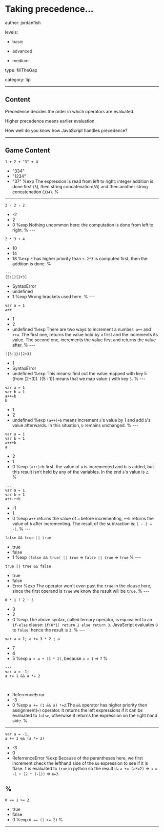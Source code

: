 # Taking precedence...
author: jordanfish

levels:

  - basic

  - advanced

  - medium

type: fillTheGap

category: tip

---
## Content

Precedence decides the order in which operators are evaluated.

Higher precedence means earlier evaluation.

How well do you know how JavaScript handles precedence?

---
## Game Content

```
1 + 2 + "3" + 4
```
* "334"
* "1234"
* "37"
%exp
The expression is read from left to right: integer addition is done first (`3`), then string concatenation(`33`) and then another string concatenation (`334`).
%
---
```
2 - 2 - 2
```
* -2
* 2
* 0
%exp
Nothing uncommon here: the computation is done from left to right.
%
​---
```
2 * 3 + 4
```
* 10
* 14
* 18
%exp
`*` has higher priority than `+`. `2*3` is computed first, then the addition is done.
%
```
​---
{5:1}[2+3]
```
* SyntaxError
* undefined
* 1
%exp
Wrong brackets used here.
%
​---
```
var a = 1
a++
```
* 1
* 2
* undefined
%exp
There are two ways to increment a number: `a++` and `++a`. The first one, returns the value hold by `a` first and the increments its value. The second one, increments the value first and returns the value after.
%
​---
```
({5:1})[2+3]
```
* 1
* SyntaxError
* undefined
%exp
This means: find out the value mapped with key 5 (from [2+3]). ({5 : 1}) means that we map value `1` with key `5`.
%
​---
```
var a = 1
var b = 1
a+++b
b
```
* 1
* 2
* undefined
%exp
`(a++)+b` means increment `a`'s value by 1 and add `b`'s value afterwards. In this situation, `b` remains unchanged.
%
​---
```
var a = 1
var b = 1
a+++b
a
```
* 2
* 1
* 0
%exp
`(a++)+b` first, the value of `a` is incremented and b is added, but this result isn't held by any of the variables. In the end `a`'s value is `2`.  
%
```
---​
var a = 1
var b = 1
a++-++b
```
* -1
* 1
* 0
%exp
`a++` returns the value of `a` before incrementing, `++b` returns the value of `b` after incrementing. The result of the subtraction is: `1 - 2 = -1`.
%
​---
```
false && true || true
```
* true
* false
* 1
%exp
`(false && true) || true` => `false || true` => `true`
%
​---
```
true || true && false
```
* true
* false
* Error
%exp
The operator won't even past the  `true` in the clause here, since the first operand is `true` we know the result will be `true`.
%
​---
```
0 * 1 ? 2 : 3
```
* 3
* 2
* 0
%exp
The above syntax, called ternary operator, is equivalent to an `if-else` clause: `if(0*1) return 2 else return 3`. JavaScript evaluates `0` to `false`, hence the result is `3`.
%
​---
```
var a = 1; a += 3 * 2 ; a
```
* 7
* 4
* 5
%exp
`a = a + (3 * 2)`, because `a = 1` => `7`
%
```
​---
var a = -1;
a += 1 && a *= 2
```
​
* ReferrenceError
* -3
* 0
​%exp
`a += (1 && a) *=2`.The `&&` operator has higher priority then assignment(`=`) operator. It returns the left expressions if it can be evaluated to `false`, otherwise it returns the expression on the right hand side.
%
---
```
var a = -1;
a += 1 && (a *= 2)
```
* -3
* 0
* ReferrenceError
​%exp
Because of the parantheses here, we first increment check the lefthand side of the `&&` expression to see if it is flase. `1` is evaluated to `true` in python so the result is: `a += (a*=2)` => `a = -1 + (2 * (-1))` => `a=3`.

%
---
```
0 == 1 >= 2
```
* true
* false
* 0
%exp
`0 == (1 >= 2)`
%
---

